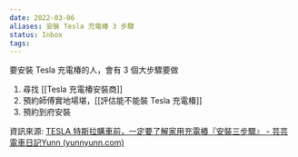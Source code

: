 ```yaml
---
date: 2022-03-06
aliases: 安裝 Tesla 充電椿 3 步驟
status: Inbox
tags: 
---
```


要安裝 Tesla 充電椿的人，會有 3 個大步驟要做
1. 尋找 [[Tesla 充電椿安裝商]]
2. 預約師傅實地場堪，[[評估能不能裝 Tesla 充電椿]]
3. 預約到府安裝

資訊來源: 
[TESLA 特斯拉購車前，一定要了解家用充電樁『安裝三步驟』 - 芸芸電車日記Yunn (yunnyunn.com)](https://yunnyunn.com/tesla-home-charging-installation/)